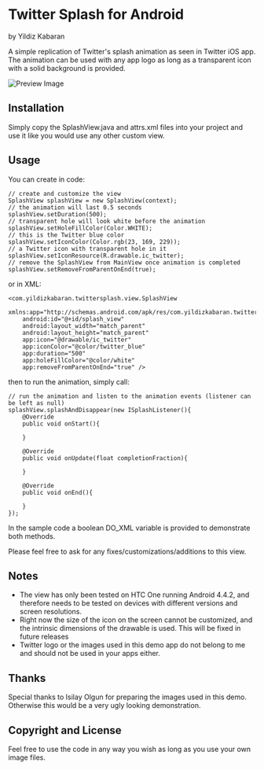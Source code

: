 # Twitter Splash for Android
by Yildiz Kabaran

A simple replication of Twitter's splash animation as seen in Twitter iOS app. The animation can be used with any app logo as long as a transparent icon with a solid background is provided.

![Preview Image](http://i.imgbox.com/dMkufUcJ.gif)

## Installation

Simply copy the SplashView.java and attrs.xml files into your project and use it like you would use any other custom view.

## Usage

You can create in code:
```
// create and customize the view
SplashView splashView = new SplashView(context);
// the animation will last 0.5 seconds
splashView.setDuration(500);
// transparent hole will look white before the animation
splashView.setHoleFillColor(Color.WHITE);
// this is the Twitter blue color
splashView.setIconColor(Color.rgb(23, 169, 229));
// a Twitter icon with transparent hole in it
splashView.setIconResource(R.drawable.ic_twitter);
// remove the SplashView from MainView once animation is completed
splashView.setRemoveFromParentOnEnd(true);
```

or in XML:
```
<com.yildizkabaran.twittersplash.view.SplashView 
    xmlns:app="http://schemas.android.com/apk/res/com.yildizkabaran.twittersplash"
	android:id="@+id/splash_view"
    android:layout_width="match_parent"
    android:layout_height="match_parent"
    app:icon="@drawable/ic_twitter"
    app:iconColor="@color/twitter_blue"
    app:duration="500"
    app:holeFillColor="@color/white"
    app:removeFromParentOnEnd="true" />
```

then to run the animation, simply call:
```
// run the animation and listen to the animation events (listener can be left as null)
splashView.splashAndDisappear(new ISplashListener(){
	@Override
	public void onStart(){

	}
	
	@Override
	public void onUpdate(float completionFraction){

	}

	@Override
	public void onEnd(){

	}
});
```

In the sample code a boolean DO_XML variable is provided to demonstrate both methods.

Please feel free to ask for any fixes/customizations/additions to this view.

## Notes

- The view has only been tested on HTC One running Android 4.4.2, and therefore needs to be tested on devices with different versions and screen resolutions.
- Right now the size of the icon on the screen cannot be customized, and the intrinsic dimensions of the drawable is used. This will be fixed in future releases
- Twitter logo or the images used in this demo app do not belong to me and should not be used in your apps either.

## Thanks

Special thanks to Isilay Olgun for preparing the images used in this demo. Otherwise this would be a very ugly looking demonstration.

## Copyright and License

Feel free to use the code in any way you wish as long as you use your own image files.
